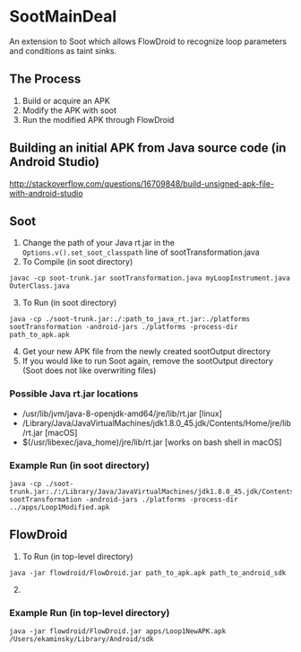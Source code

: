 # SootMainDeal #
An extension to Soot which allows FlowDroid to recognize loop parameters and conditions as taint sinks.

## The Process ##
1) Build or acquire an APK  
2) Modify the APK with soot  
3) Run the modified APK through FlowDroid  

## Building an initial APK from Java source code (in Android Studio) ##
http://stackoverflow.com/questions/16709848/build-unsigned-apk-file-with-android-studio

## Soot ##
1) Change the path of your Java rt.jar in the `Options.v().set_soot_classpath` line of sootTransformation.java  
2) To Compile (in soot directory)
```
javac -cp soot-trunk.jar sootTransformation.java myLoopInstrument.java OuterClass.java
```

3) To Run (in soot directory)
```
java -cp ./soot-trunk.jar:./:path_to_java_rt.jar:./platforms sootTransformation -android-jars ./platforms -process-dir path_to_apk.apk
```

4) Get your new APK file from the newly created sootOutput directory  
5) If you would like to run Soot again, remove the sootOutput directory (Soot does not like overwriting files)

### Possible Java rt.jar locations ###
* /usr/lib/jvm/java-8-openjdk-amd64/jre/lib/rt.jar [linux]
* /Library/Java/JavaVirtualMachines/jdk1.8.0_45.jdk/Contents/Home/jre/lib/rt.jar [macOS]
* $(/usr/libexec/java_home)/jre/lib/rt.jar [works on bash shell in macOS]

### Example Run (in soot directory) ###
```
java -cp ./soot-trunk.jar:./:/Library/Java/JavaVirtualMachines/jdk1.8.0_45.jdk/Contents/Home/jre/lib/rt.jar:./platforms sootTransformation -android-jars ./platforms -process-dir ../apps/Loop1Modified.apk
```

## FlowDroid ##
1) To Run (in top-level directory)
```
java -jar flowdroid/FlowDroid.jar path_to_apk.apk path_to_android_sdk
```

2) 

### Example Run (in top-level directory) ###
```
java -jar flowdroid/FlowDroid.jar apps/Loop1NewAPK.apk /Users/ekaminsky/Library/Android/sdk
```







